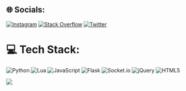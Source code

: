## 🌐 Socials:
[![Instagram](https://img.shields.io/badge/Instagram-%23E4405F.svg?logo=Instagram&logoColor=white)](https://instagram.com/seekii__) [![Stack Overflow](https://img.shields.io/badge/-Stackoverflow-FE7A16?logo=stack-overflow&logoColor=white)](https://stackoverflow.com/users/15145360) [![Twitter](https://img.shields.io/badge/Twitter-%231DA1F2.svg?logo=Twitter&logoColor=white)](https://twitter.com/seekii__) 

# 💻 Tech Stack:
![Python](https://img.shields.io/badge/python-3670A0?style=for-the-badge&logo=python&logoColor=ffdd54) ![Lua](https://img.shields.io/badge/lua-%232C2D72.svg?style=for-the-badge&logo=lua&logoColor=white) ![JavaScript](https://img.shields.io/badge/javascript-%23323330.svg?style=for-the-badge&logo=javascript&logoColor=%23F7DF1E) ![Flask](https://img.shields.io/badge/flask-%23000.svg?style=for-the-badge&logo=flask&logoColor=white) ![Socket.io](https://img.shields.io/badge/Socket.io-black?style=for-the-badge&logo=socket.io&badgeColor=010101) ![jQuery](https://img.shields.io/badge/jquery-%230769AD.svg?style=for-the-badge&logo=jquery&logoColor=white) ![HTML5](https://img.shields.io/badge/html5-%23E34F26.svg?style=for-the-badge&logo=html5&logoColor=white)

[![](https://visitcount.itsvg.in/api?id=Seekiii&icon=3&color=0)](https://visitcount.itsvg.in)
